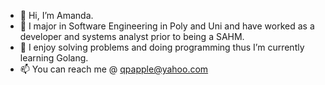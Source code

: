 - 👋 Hi, I’m Amanda.
- 👀 I major in Software Engineering in Poly and Uni and have worked as a developer and systems analyst prior to being a SAHM.
- 🌱 I enjoy solving problems and doing programming thus I’m currently learning Golang.
- 📫 You can reach me @ qpapple@yahoo.com

<!---
qpamanda/qpamanda is a ✨ special ✨ repository because its `README.md` (this file) appears on your GitHub profile.
You can click the Preview link to take a look at your changes.
--->
